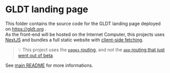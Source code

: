 # GLDT landing page

This folder contains the source code for the GLDT landing page deployed on https://gldt.org
.  
As the front-end will be hosted on the Internet Computer, this projects uses [NextJS](https://nextjs.org/docs) and bundles a full static website with [client-side fetching](https://nextjs.org/docs/pages/building-your-application/data-fetching/client-side).

> :bulb: This project uses the [`pages` routing](https://nextjs.org/docs/getting-started/project-structure#pages-routing-conventions), and not the [`app` routing that just went out of beta](https://nextjs.org/blog/next-13-4#nextjs-app-router).

See [main README](../README.md) for more informations.

